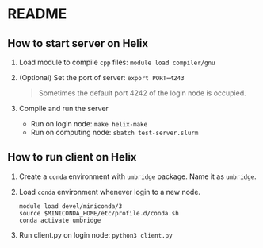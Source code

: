 # README

## How to start server on Helix

1. Load module to compile `cpp` files: `module load compiler/gnu`

2. (Optional) Set the port of server: `export PORT=4243`

    > Sometimes the default port 4242 of the login node is occupied.

3. Compile and run the server
    - Run on login node: `make helix-make`
    - Run on computing node: `sbatch test-server.slurm`

## How to run client on Helix

1. Create a `conda` environment with `umbridge` package. Name it as `umbridge`.

2. Load `conda` environment whenever login to a new node.
	```
    module load devel/miniconda/3
    source $MINICONDA_HOME/etc/profile.d/conda.sh
    conda activate umbridge
   ```

3. Run client.py on login node: `python3 client.py`